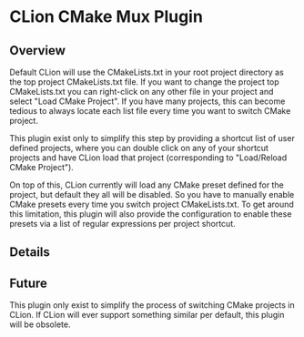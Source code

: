 # CLion CMake Mux Plugin

## Overview

Default CLion will use the CMakeLists.txt in your root project directory as the top project CMakeLists.txt file. If you
want to change the project top CMakeLists.txt you can right-click on any other file in your project and select "Load
CMake Project". If you have many projects, this can become tedious to always locate each list file every time you want
to switch CMake project.

This plugin exist only to simplify this step by providing a shortcut list of user defined projects, where you can double
click on any of your shortcut projects and have CLion load that project (corresponding to "Load/Reload CMake Project").

On top of this, CLion currently will load any CMake preset defined for the project, but default they all will be
disabled. So you have to manually enable CMake presets every time you switch project CMakeLists.txt. To get around this
limitation, this plugin will also provide the configuration to enable these presets via a list of regular expressions
per project shortcut.

## Details



## Future

This plugin only exist to simplify the process of switching CMake projects in CLion. If CLion will ever support
something similar per default, this plugin will be obsolete.